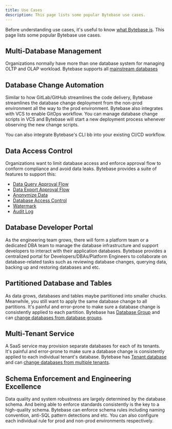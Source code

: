 ```yaml
---
title: Use Cases
description: This page lists some popular Bytebase use cases.
---
```


Before understanding use cases, it's useful to know [what Bytebase is](/docs/introduction/what-is-bytebase). This page lists some popular Bytebase use cases.

## Multi-Database Management

Organizations normally have more than one database system for managing OLTP and OLAP workload. Bytebase supports all [mainstream databases](/docs/introduction/supported-databases)

## Database Change Automation

Similar to how GitLab/GitHub streamlines the code delivery, Bytebase streamlines the database change deployment from the non-prod environment all the way to the prod environment. Bytebase also integrates with VCS to enable GitOps workflow. You can manage database change scripts in VCS and Bytebase will start a new deployment process whenever observing the new change scripts.

You can also integrate Bytebase's CLI bb into your existing CI/CD workflow.

## Data Access Control

Organizations want to limit database access and enforce approval flow to conform compliance and avoid data leaks. Bytebase provides a suite of features to support this:

- [Data Query Approval Flow](/docs/security/data-query)
- [Data Export Approval Flow](/docs/security/data-export)
- [Anonymize Data](/docs/security/anonymize-data)
- [Database Access Control](/docs/security/database-access-control)
- [Watermark](/docs/security/watermark)
- [Audit Log](/docs/security/audit-log)

## Database Developer Portal

As the engineering team grows, there will form a platform team or a dedicated DBA team to manage the database infrastructure and support developers to interact with their application databases. Bytebase provides a centralized portal for Developers/DBAs/Platform Engineers to collaborate on database-related tasks such as reviewing database changes, querying data, backing up and restoring databases and etc.

## Partitioned Database and Tables

As data grows, databases and tables maybe partitioned into smaller chucks. Meanwhile, you still want to
apply the same database change to all partitions. It's painful and error-prone to make sure a database change is consistently applied to each partition. Bytebase has [Database Group](/docs/concepts/batch-mode/#database-group) and can [change databases from database groups](/docs/change-database/batch-change/#change-databases-from-database-groups).

## Multi-Tenant Service

A SaaS service may provision separate databases for each of its tenants. It's painful and error-prone to make sure a database change is consistently applied to each individual tenant's database. Bytebase has [Tenant database](/docs/concepts/batch-mode/#tenant-database) and can [change databases from multiple tenants](/docs/change-database/batch-change/#change-databases-from-multiple-tenants).

## Schema Enforcement and Engineering Excellence

Data quality and system robustness are largely determined by the database schema. And being able to enforce standards consistently is the key to a high-quality schema. Bytebase can enforce schema rules including naming convention, anti-SQL pattern detections and etc. You can also configure each individual rule for prod and non-prod environments respectively.
